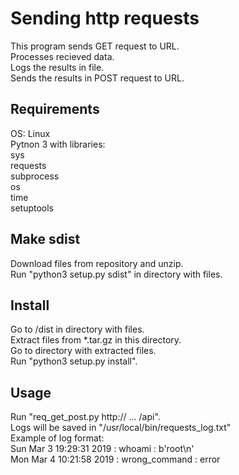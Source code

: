 # Sending http requests
This program sends GET request to URL.  
Processes recieved data.  
Logs the results in file.  
Sends the results in POST request to URL.

## Requirements
OS: Linux  
Pytnon 3 with libraries:  
    sys  
    requests  
    subprocess  
    os  
    time  
    setuptools


## Make sdist
Download files from repository and unzip.  
Run "python3 setup.py sdist" in directory with files. 


## Install
Go to /dist in directory with files.   
Extract files from \*.tar.gz in this directory.  
Go to directory with extracted files.  
Run "python3 setup.py install".


## Usage
Run "req_get_post.py http:// ... /api".  
Logs will be saved in "/usr/local/bin/requests_log.txt"   
Example of log format:  
Sun Mar  3 19:29:31 2019 : whoami : b'root\n'  
Mon Mar  4 10:21:58 2019 : wrong_command : error
